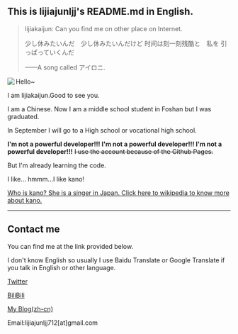 ## This is lijiajunljj's README.md in English.

> lijiakaijun: Can you find me on other place on Internet.
>
> 少し休みたいんだ　少し休みたいんだけど 时间は刻一刻残酷と　私を 引っぱっていくんだ 
>
>——A song called アイロニ.<!--https://www.zhihu.com/question/59551582-->

<a>
  <img align="left" src="https://github-readme-stats.vercel.app/api?username=lijiajunljj&count_private=true&include_all_commits=true&show_icons=true">
</a>

Hello~

I am lijiakaijun.Good to see you.

I am a Chinese. Now I am a middle school student in Foshan but I was graduated.

In September I will go to a High school or vocational high school.



**I'm not a powerful developer!!! I'm not a powerful developer!!! I'm not a powerful developer!!!**  ~~I use the account because of the Github Pages.~~

But I'm already learning the code.

I like... hmmm...I like kano! 

[Who is kano? She is a singer in Japan. Click here to wikipedia to know more about kano.](https://ja.wikipedia.org/wiki/%E9%B9%BF%E4%B9%83)

---
## Contact me

You can find me at the link provided below. 

I don't know English so usually I use Baidu Translate or Google Translate if you talk in English or other language.

[Twitter](https://twitter.com/lijia_kai)  

[BiliBili](https://space.bilibili.com/480198701)

[My Blog(zh-cn)](https://blog.lijiakaijun.cyou)     

Email:lijiajunljj712[at]gmail.com
